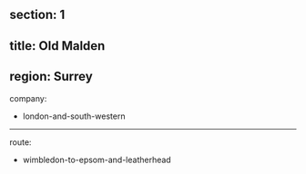 section: 1
----
title: Old Malden
----
region: Surrey
----
company:
- london-and-south-western
----
route:
- wimbledon-to-epsom-and-leatherhead
